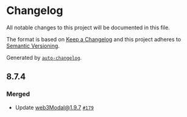 # Changelog

All notable changes to this project will be documented in this file.

The format is based on [Keep a Changelog](https://keepachangelog.com/en/1.0.0/)
and this project adheres to [Semantic Versioning](https://semver.org/spec/v2.0.0.html).

Generated by [`auto-changelog`](https://github.com/CookPete/auto-changelog).

## 8.7.4

### Merged

- Update web3Modal@1.9.7 [`#179`](https://github.com/KyuzanInc/mint-sdk-js/pull/179)
